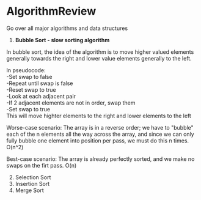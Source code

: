 # AlgorithmReview
Go over all major algorithms and data structures

1. <p><b>Bubble Sort - slow sorting algorithm</b></p>
  In bubble sort, the idea of the algorithm is to move higher valued elements generally towards the right and lower value elements generally to the left.<br>
<div>In pseudocode:<br>
	-Set swap to false<br>
	-Repeat until swap is false<br>
			-Reset swap to true<br>
			-Look at each adjacent pair <br>
					-If 2 adjacent elements are not in order, swap them<br>
					-Set swap to true<br></div>
This will move highter elements to the right and lower elements to the left<br>

Worse-case scenario: The array is in a reverse order; we have to "bubble" each of the n elements all the way across the array, and since we can only fully bubble one element into position per pass, we must do this n times. O(n^2)

Best-case scenario: The array is already perfectly sorted, and we make no swaps on the firt pass. O(n)

2. Selection Sort
3. Insertion Sort
4. Merge Sort

